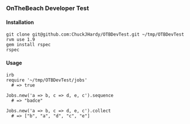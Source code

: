 ### OnTheBeach Developer Test

#### Installation
    git clone git@github.com:ChuckJHardy/OTBDevTest.git ~/tmp/OTBDevTest
    rvm use 1.9
    gem install rspec
    rspec

#### Usage
    irb
    require '~/tmp/OTBDevTest/jobs'
      # => true
      
    Jobs.new('a => b, c => d, e, c').sequence
      # => "badce"
      
    Jobs.new('a => b, c => d, e, c').collect
      # => ["b", "a", "d", "c", "e"]